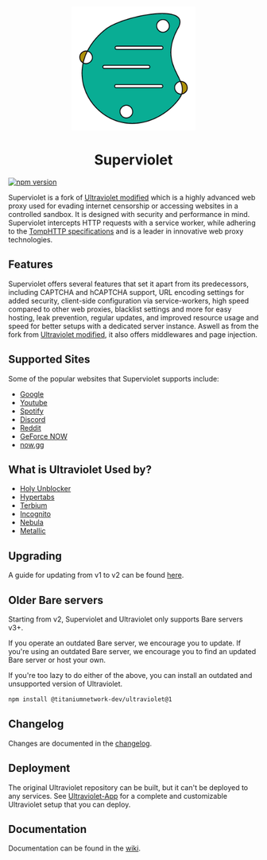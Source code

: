 <p align="center"><img src="https://raw.githubusercontent.com/TheRealGeoDash2019/superviolet/assets/superviolet.png" height="250"></p>

<h1 align="center">Superviolet</h1>

<a href="https://www.npmjs.com/package/@azuleum/superviolet"><img src="https://img.shields.io/npm/v/@titaniumnetwork-dev/ultraviolet.svg?maxAge=3600" alt="npm version" /></a>

Superviolet is a fork of [Ultraviolet modified](https://github.com/illusionTBA/ultraviolet-modified) which is a highly advanced web proxy used for evading internet censorship or accessing websites in a controlled sandbox. It is designed with security and performance in mind. Superviolet intercepts HTTP requests with a service worker, while adhering to the [TompHTTP specifications](https://github.com/tomphttp) and is a leader in innovative web proxy technologies.

## Features

Superviolet offers several features that set it apart from its predecessors, including CAPTCHA and hCAPTCHA support, URL encoding settings for added security, client-side configuration via service-workers, high speed compared to other web proxies, blacklist settings and more for easy hosting, leak prevention, regular updates, and improved resource usage and speed for better setups with a dedicated server instance. Aswell as from the fork from [Ultraviolet modified](https://github.com/illusionTBA/ultraviolet-modified), it also offers middlewares and page injection.

## Supported Sites

Some of the popular websites that Superviolet supports include:

-   [Google](https://google.com)
-   [Youtube](https://www.youtube.com)
-   [Spotify](https://spotify.com)
-   [Discord](https://discord.com)
-   [Reddit](https://reddit.com)
-   [GeForce NOW](https://play.geforcenow.com/)
-   [now.gg](https://now.gg)

## What is Ultraviolet Used by?

-   [Holy Unblocker](https://github.com/holy-unblocker/website)
-   [Hypertabs](https://hypertabs.cc/)
-   [Terbium](https://github.com/TerbiumOS/webOS)
-   [Incognito](https://github.com/caracal-js/Incognito)
-   [Nebula](https://github.com/NebulaServices/Nebula)
-   [Metallic](https://github.com/Metallic-Web/Metallic)

## Upgrading

A guide for updating from v1 to v2 can be found [here](./docs/V2-UPGRADE-GUIDE.md).

## Older Bare servers

Starting from v2, Superviolet and Ultraviolet only supports Bare servers v3+.

If you operate an outdated Bare server, we encourage you to update. If you're using an outdated Bare server, we encourage you to find an updated Bare server or host your own.

If you're too lazy to do either of the above, you can install an outdated and unsupported version of Ultraviolet.

```sh
npm install @titaniumnetwork-dev/ultraviolet@1
```

## Changelog

Changes are documented in the [changelog](./CHANGELOG.md).

## Deployment

The original Ultraviolet repository can be built, but it can't be deployed to any services. See [Ultraviolet-App](https://github.com/titaniumnetwork-dev/Ultraviolet-App) for a complete and customizable Ultraviolet setup that you can deploy.

## Documentation

Documentation can be found in the [wiki](https://github.com/titaniumnetwork-dev/Ultraviolet/wiki).
